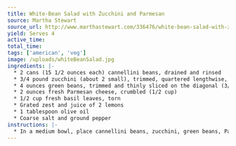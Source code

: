 ```yaml
---
title: White-Bean Salad with Zucchini and Parmesan
source: Martha Stewart
source_url: http://www.marthastewart.com/336476/white-bean-salad-with-zucchini-and-parme?czone=food/vegetarian-cnt/vegetarian-favorite-recipes&center=852566&gallery=360580&slide=284284
yield: Serves 4
active_time: 
total_time: 
tags: ['american', 'veg']
image: /uploads/whiteBeanSalad.jpg
ingredients: |-
  * 2 cans (15 1/2 ounces each) cannellini beans, drained and rinsed 
  * 3/4 pound zucchini (about 2 small), trimmed, quartered lengthwise, and thinly sliced on the diagonal 
  * 4 ounces green beans, trimmed and thinly sliced on the diagonal (3/4 cup) 
  * 2 ounces fresh Parmesan cheese, crumbled (1/2 cup) 
  * 1/2 cup fresh basil leaves, torn 
  * Grated zest and juice of 2 lemons 
  * 1 tablespoon olive oil 
  * Coarse salt and ground pepper 
instructions: |-
  * In a medium bowl, place cannellini beans, zucchini, green beans, Parmesan, basil, lemon zest and juice, and oil; season with salt and pepper. Toss to combine. 
---
```

